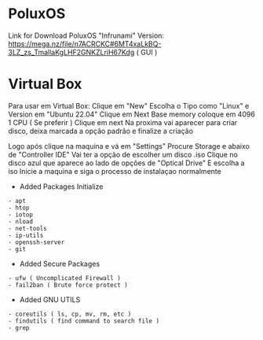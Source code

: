 # PoluxOS

Link for Download PoluxOS "Infrunami" Version: https://mega.nz/file/n7ACRCKC#6MT4xaLkBQ-3LZ_zs_TmallaKgLHF2GNKZLriH67Kdg ( GUI )


# Virtual Box

Para usar em Virtual Box:
Clique em "New"
Escolha o Tipo como "Linux" e Version em "Ubuntu 22.04"
Clique em Next
Base memory coloque em 4096
1 CPU ( Se preferir )
Clique em next
Na proxima vai aparecer para criar disco, deixa marcada a opção padrão e finalize a criação

Logo após clique na maquina e vá em "Settings"
Procure Storage e abaixo de "Controller IDE" Vai ter a opção de escolher um disco .iso
Clique no disco azul que aparece ao lado de opções de "Optical Drive" E escolha a iso
Inicie a maquina e siga o processo de instalaçao normalmente

+ Added Packages Initialize
  
```
- apt 
- htop
- iotop
- nload
- net-tools
- ip-utils
- openssh-server
- git

```

+ Added Secure Packages
  
```
- ufw ( Uncomplicated Firewall )
- fail2ban ( Brute force protect )

```

+ Added GNU UTILS

```
- coreutils ( ls, cp, mv, rm, etc )
- findutils ( find command to search file )
- grep
```


